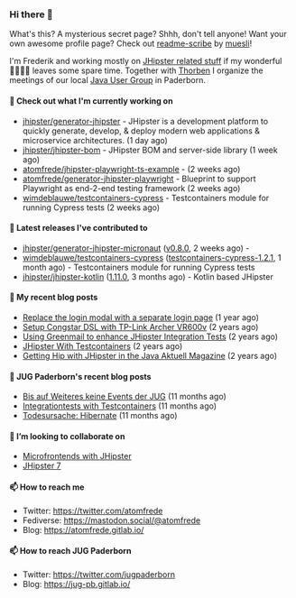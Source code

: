 ### Hi there 👋

What's this? A mysterious secret page? Shhh, don't tell anyone!
Want your own awesome profile page? Check out [readme-scribe](https://github.com/muesli/readme-scribe) by [muesli](https://github.com/muesli)!

I'm Frederik and working mostly on [JHipster related stuff](https://github.com/jhipster/) if my wonderful 👨‍👩‍👧‍👦 leaves some spare time.
Together with [Thorben](https://github.com/thjanssen) I organize the meetings of our local [Java User Group](https://github.com/jugpaderborn) in Paderborn.

#### 👷 Check out what I'm currently working on

- [jhipster/generator-jhipster](https://github.com/jhipster/generator-jhipster) - JHipster is a development platform to quickly generate, develop, &amp; deploy modern web applications &amp; microservice architectures. (1 day ago)
- [jhipster/jhipster-bom](https://github.com/jhipster/jhipster-bom) - JHipster BOM and server-side library (1 week ago)
- [atomfrede/jhipster-playwright-ts-example](https://github.com/atomfrede/jhipster-playwright-ts-example) -  (2 weeks ago)
- [atomfrede/generator-jhipster-playwright](https://github.com/atomfrede/generator-jhipster-playwright) - Blueprint to support Playwright as end-2-end testing framework (2 weeks ago)
- [wimdeblauwe/testcontainers-cypress](https://github.com/wimdeblauwe/testcontainers-cypress) - Testcontainers module for running Cypress tests (2 weeks ago)

#### 🔭 Latest releases I've contributed to

- [jhipster/generator-jhipster-micronaut](https://github.com/jhipster/generator-jhipster-micronaut) ([v0.8.0](https://github.com/jhipster/generator-jhipster-micronaut/releases/tag/v0.8.0), 2 weeks ago) - 
- [wimdeblauwe/testcontainers-cypress](https://github.com/wimdeblauwe/testcontainers-cypress) ([testcontainers-cypress-1.2.1](https://github.com/wimdeblauwe/testcontainers-cypress/releases/tag/testcontainers-cypress-1.2.1), 1 month ago) - Testcontainers module for running Cypress tests
- [jhipster/jhipster-kotlin](https://github.com/jhipster/jhipster-kotlin) ([1.11.0](https://github.com/jhipster/jhipster-kotlin/releases/tag/1.11.0), 3 months ago) - Kotlin based JHipster

#### 📜 My recent blog posts

- [Replace the login modal with a separate login page](https://atomfrede.gitlab.io/2019/11/replace-the-login-modal-with-a-separate-login-page/) (1 year ago)
- [Setup Congstar DSL with TP-Link Archer VR600v](https://atomfrede.gitlab.io/2019/08/setup-congstar-dsl-with-tp-link-archer-vr600v/) (2 years ago)
- [Using Greenmail to enhance JHipster Integration Tests](https://atomfrede.gitlab.io/2019/06/using-greenmail-to-enhance-jhipster-integration-tests/) (2 years ago)
- [JHipster With Testcontainers](https://atomfrede.gitlab.io/2019/05/jhipster-with-testcontainers/) (2 years ago)
- [Getting Hip with JHipster in the Java Aktuell Magazine](https://atomfrede.gitlab.io/2019/02/getting-hip-with-jhipster-in-the-java-aktuell-magazine/) (2 years ago)

#### 📜 JUG Paderborn's recent blog posts

- [Bis auf Weiteres keine Events der JUG](https://jug-pb.gitlab.io/blog/2020/covid-19.html) (11 months ago)
- [Integrationtests with Testcontainers](https://jug-pb.gitlab.io/blog/2020/integrationtests-with-testcontainers.html) (11 months ago)
- [Todesursache: Hibernate](https://jug-pb.gitlab.io/blog/2020/todesursache-hibernate.html) (11 months ago)

#### 👯 I’m looking to collaborate on

- [Microfrontends with JHipster](https://github.com/jhipster/generator-jhipster/issues/10189)
- [JHipster 7](https://github.com/jhipster/generator-jhipster/issues/10958)

#### 📫 How to reach me

- Twitter: https://twitter.com/atomfrede
- Fediverse: https://mastodon.social/@atomfrede
- Blog: https://atomfrede.gitlab.io/

#### 📫 How to reach JUG Paderborn

- Twitter: https://twitter.com/jugpaderborn
- Blog: https://jug-pb.gitlab.io/